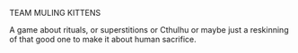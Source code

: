 TEAM MULING KITTENS

A game about rituals, or superstitions or Cthulhu or maybe just a reskinning of that good one to make it about human sacrifice.


